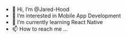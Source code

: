 - 👋 Hi, I’m @Jared-Hood
- 👀 I’m interested in Mobile App Development
- 🌱 I’m currently learning React Native
- 📫 How to reach me ...

<!---
Jared-Hood/Jared-Hood is a ✨ special ✨ repository because its `README.md` (this file) appears on your GitHub profile.
You can click the Preview link to take a look at your changes.
--->
